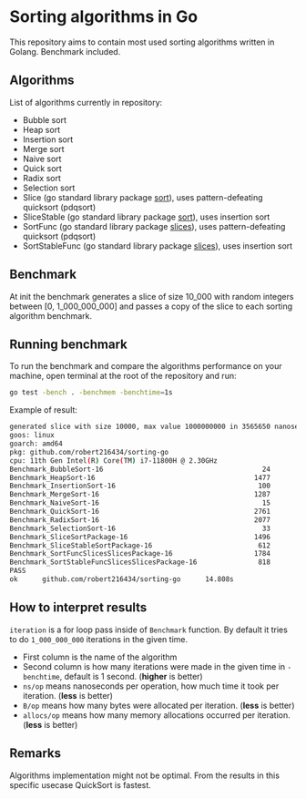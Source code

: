 # Sorting algorithms in Go

This repository aims to contain most used sorting algorithms written in Golang.
Benchmark included.

## Algorithms

List of algorithms currently in repository:

- Bubble sort
- Heap sort
- Insertion sort
- Merge sort
- Naive sort
- Quick sort
- Radix sort
- Selection sort
- Slice (go standard library package [sort](https://pkg.go.dev/sort)), uses pattern-defeating quicksort (pdqsort)
- SliceStable (go standard library package [sort](https://pkg.go.dev/sort)), uses insertion sort
- SortFunc (go standard library package [slices](https://pkg.go.dev/slices)), uses pattern-defeating quicksort (pdqsort)
- SortStableFunc (go standard library package [slices](https://pkg.go.dev/slices)), uses insertion sort

## Benchmark

At init the benchmark generates a slice of size 10_000 with random integers between [0, 1_000_000_000] and passes a copy of the slice to each sorting algorithm benchmark.

## Running benchmark

To run the benchmark and compare the algorithms performance on your machine, open terminal at the root of the repository and run:

```bash
go test -bench . -benchmem -benchtime=1s
```

Example of result:

```bash
generated slice with size 10000, max value 1000000000 in 3565650 nanoseconds / 3 milliseconds
goos: linux
goarch: amd64
pkg: github.com/robert216434/sorting-go
cpu: 11th Gen Intel(R) Core(TM) i7-11800H @ 2.30GHz
Benchmark_BubbleSort-16                                       24          49411287 ns/op           81920 B/op          1 allocs/op
Benchmark_HeapSort-16                                       1477            769568 ns/op           81920 B/op          1 allocs/op
Benchmark_InsertionSort-16                                   100          10590063 ns/op           81920 B/op          1 allocs/op
Benchmark_MergeSort-16                                      1287            883163 ns/op         1194630 B/op      10000 allocs/op
Benchmark_NaiveSort-16                                        15          71454223 ns/op           81920 B/op          1 allocs/op
Benchmark_QuickSort-16                                      2761            429635 ns/op           81920 B/op          1 allocs/op
Benchmark_RadixSort-16                                      2077            545182 ns/op          819201 B/op         10 allocs/op
Benchmark_SelectionSort-16                                    33          34204185 ns/op           81920 B/op          1 allocs/op
Benchmark_SliceSortPackage-16                               1496            811720 ns/op           81976 B/op          3 allocs/op
Benchmark_SliceStableSortPackage-16                          612           1967478 ns/op           81976 B/op          3 allocs/op
Benchmark_SortFuncSlicesSlicesPackage-16                    1784            683641 ns/op           81920 B/op          1 allocs/op
Benchmark_SortStableFuncSlicesSlicesPackage-16               818           1420863 ns/op           81920 B/op          1 allocs/op
PASS
ok      github.com/robert216434/sorting-go      14.808s
```

## How to interpret results

`iteration` is a for loop pass inside of `Benchmark` function. By default it tries to do `1_000_000_000` iterations in the given time.

- First column is the name of the algorithm
- Second column is how many iterations were made in the given time in `-benchtime`, default is 1 second. (**higher** is better)
- `ns/op` means nanoseconds per operation, how much time it took per iteration. (**less** is better)
- `B/op` means how many bytes were allocated per iteration. (**less** is better)
- `allocs/op` means how many memory allocations occurred per iteration. (**less** is better)

## Remarks

Algorithms implementation might not be optimal. From the results in this specific usecase QuickSort is fastest.
